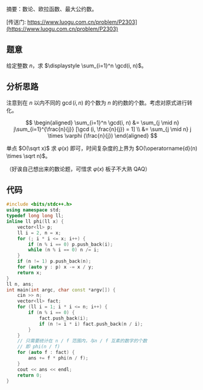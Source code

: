 摘要：数论、欧拉函数、最大公约数。

[传送门: https://www.luogu.com.cn/problem/P2303](https://www.luogu.com.cn/problem/P2303)

## 题意

给定整数 $n$，求 $\displaystyle \sum_{i=1}^n \gcd(i, n)$。

## 分析思路

注意到在 $n$ 以内不同的 $\gcd(i, n)$ 的个数为 $n$ 的约数的个数。考虑对原式进行转化。

$$
\begin{aligned}
\sum_{i=1}^n \gcd(i, n) &= \sum_{j \mid n} j\sum_{i=1}^{\frac{n}{j}} [\gcd (i, \frac{n}{j}) = 1] \\
&= \sum_{j \mid n} j \times \varphi (\frac{n}{j})
\end{aligned}
$$

单点 $O(\sqrt x)$ 求 $\varphi(x)$ 即可，时间复杂度的上界为 $O(\operatorname{d}(n) \times \sqrt n)$。

（好诶自己想出来的数论题，可惜求 $\varphi(x)$ 板子不大熟 QAQ）

## 代码

```cpp
#include <bits/stdc++.h>
using namespace std;
typedef long long ll;
inline ll phi(ll x) {
    vector<ll> p;
    ll i = 2, n = x;
    for (; i * i <= x; i++) {
        if (n % i == 0) p.push_back(i);
        while (n % i == 0) n /= i;
    }
    if (n != 1) p.push_back(n);
    for (auto y : p) x -= x / y;
    return x;
}
ll n, ans;
int main(int argc, char const *argv[]) {
    cin >> n;
    vector<ll> fact;
    for (ll i = 1; i * i <= n; i++) {
        if (n % i == 0) {
            fact.push_back(i);
            if (n != i * i) fact.push_back(n / i);
        }
    }
    // 只需要统计在 n / f 范围内，与n / f 互素的数字的个数
    // 即 phi(n / f)
    for (auto f : fact) {
        ans += f * phi(n / f);
    }
    cout << ans << endl;
    return 0;
}

```